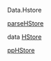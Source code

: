 Data.Hstore

[parseHStore](Data-Hstore.html#v:parseHStore)

data [HStore](Data-Hstore.html#t:HStore)

[ppHStore](Data-Hstore.html#v:ppHStore)
